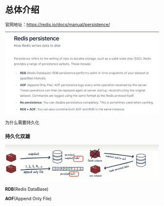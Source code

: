 # 总体介绍

官网地址：https://redis.io/docs/manual/persistence/

![](./images/1.Redis-1688870014985-5.jpg)

为什么需要持久化

### 持久化双雄

![](./images/2.jpg)

**RDB**(Redis DataBase)

**AOF**(Append Only File)